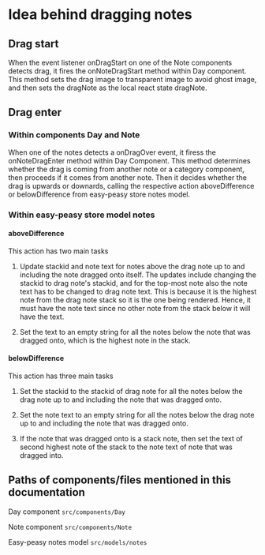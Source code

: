 # Idea behind dragging notes

## Drag start

When the event listener onDragStart on one of the Note components detects drag, it fires the onNoteDragStart
method within Day component. This method sets the drag image to transparent image to avoid ghost image, and then
sets the dragNote as the local react state dragNote.

## Drag enter

 ### Within components Day and Note

When one of the notes detects a onDragOver event, it firess the onNoteDragEnter method
within Day Component. This method determines whether the drag is coming from another note
or a category component, then proceeds if it comes from another note. Then it decides whether the drag is upwards or downards, calling the 
respective action aboveDifference or belowDifference from easy-peasy store notes model. 

### Within easy-peasy store model notes

#### aboveDifference

This action has two main tasks

1) Update stackid and note text for notes above the drag note up to and including the note dragged onto itself.
The updates include changing the stackid to drag note's stackid, and for the top-most
note also the note text has to be changed to drag note text. This is because it is the highest note from the drag note stack so it is the one being rendered. Hence, it must
have the note text since no other note from the stack below it will have the text.

2) Set the text to an empty string for all the notes below the note that was dragged onto, which is the highest note in the stack. 

#### belowDifference

This action has three main tasks

1) Set the stackid to the stackid of drag note for all the notes below the drag note up to and including the note that was dragged onto.

2) Set the note text to an empty string for all the notes below the drag note up to and including the note that was dragged onto.

3) If the note that was dragged onto is a stack note, then set the text of second highest note of the stack to the note text of note that was dragged into.


## Paths of components/files mentioned in this documentation

Day component `src/components/Day`

Note component `src/components/Note`

Easy-peasy notes model `src/models/notes`
